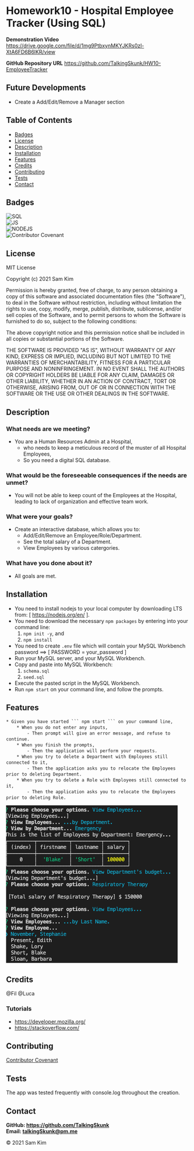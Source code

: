 # Homework10 - Hospital Employee Tracker (Using SQL)

**Demonstration Video**
https://drive.google.com/file/d/1mg9PtbxynMKYJKRs0zl-XtA6FD6B6lKR/view

**GitHub Repository URL**
https://github.com/TalkingSkunk/HW10-EmployeeTracker

## Future Developments
* Create a Add/Edit/Remove a Manager section


## Table of Contents

* [Badges](#badges)
* [License](#license)
* [Description](#description)
* [Installation](#installation)
* [Features](#features)
* [Credits](#credits)
* [Contributing](#contributing)
* [Tests](#tests)
* [Contact](#contact)



## Badges
![SQL](https://img.shields.io/badge/SQL-Spearhead-blue)  
![JS](https://img.shields.io/badge/JavaScript-Strife-darkgreen)  
![NODEJS](https://img.shields.io/badge/NodeJS-Steadfast-saddlebrown)  
![Contributor Covenant](https://img.shields.io/badge/Contributor%20Covenant-v2.0%20adopted-ff69b4.svg)  



## License

MIT License

Copyright (c) 2021 Sam Kim

Permission is hereby granted, free of charge, to any person obtaining a copy
of this software and associated documentation files (the "Software"), to deal
in the Software without restriction, including without limitation the rights
to use, copy, modify, merge, publish, distribute, sublicense, and/or sell
copies of the Software, and to permit persons to whom the Software is
furnished to do so, subject to the following conditions:

The above copyright notice and this permission notice shall be included in all
copies or substantial portions of the Software.

THE SOFTWARE IS PROVIDED "AS IS", WITHOUT WARRANTY OF ANY KIND, EXPRESS OR
IMPLIED, INCLUDING BUT NOT LIMITED TO THE WARRANTIES OF MERCHANTABILITY,
FITNESS FOR A PARTICULAR PURPOSE AND NONINFRINGEMENT. IN NO EVENT SHALL THE
AUTHORS OR COPYRIGHT HOLDERS BE LIABLE FOR ANY CLAIM, DAMAGES OR OTHER
LIABILITY, WHETHER IN AN ACTION OF CONTRACT, TORT OR OTHERWISE, ARISING FROM,
OUT OF OR IN CONNECTION WITH THE SOFTWARE OR THE USE OR OTHER DEALINGS IN THE
SOFTWARE.



## Description

### What needs are we meeting?
* You are a Human Resources Admin at a Hospital,
    * who needs to keep a meticulous record of the muster of all Hospital Employees,
    * So you need a digital SQL database.


### What would be the foreseeable consequences if the needs are unmet?
* You will not be able to keep count of the Employees at the Hospital, leading to lack of organization and effective team work.


### What were your goals?
* Create an interactive database, which allows you to:
  - Add/Edit/Remove an Employee/Role/Department.
  - See the total salary of a Department.
  - View Employees by various catergories.


### What have you done about it?
* All goals are met.



## Installation

* You need to install nodejs to your local computer by downloading LTS from: [ https://nodejs.org/en/ ].
* You need to download the necessary ``` npm packages ``` by entering into your command line:
    1. ``` npm init -y ```, and
    2. ``` npm install ```
* You need to create ``` .env ``` file which will contain your MySQL Workbench password ==> [ PASSWORD = your_password ]
* Run your MySQL server, and your MySQL Workbench.
* Copy and paste into MySQL Workbench:
    1. ``` schema.sql ```
    2. ``` seed.sql ```
* Execute the pasted script in the MySQL Workbench.
* Run ``` npm start ``` on your command line, and follow the prompts.




## Features

```
* Given you have started ``` npm start ``` on your command line,
    * When you do not enter any inputs,
        - Then prompt will give an error message, and refuse to continue.
    * When you finish the prompts,
        - Then the application will perform your requests.
    * When you try to delete a Department with Employees still connected to it,
        - Then the application asks you to relocate the Employees prior to deleting Department.
    * When you try to delete a Role with Employees still connected to it,
        - Then the application asks you to relocate the Employees prior to deleting Role.
```

![Screenshot of working website](./hw10.png)



## Credits

@Fil
@Luca

### Tutorials
* https://developer.mozilla.org/
* https://stackoverflow.com/



## Contributing

[Contributor Covenant](https://www.contributor-covenant.org/version/2/0/code_of_conduct/code_of_conduct.md)



## Tests

The app was tested frequently with console.log throughout the creation.



## Contact

**GitHub: https://github.com/TalkingSkunk**  
**Email: talkingSkunk@pm.me**



&copy; 2021 Sam Kim
